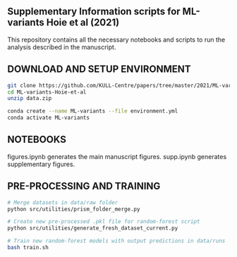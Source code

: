 ## Supplementary Information scripts for ML-variants Hoie et al (2021) ##

This repository contains all the necessary notebooks and scripts to run the analysis described in the manuscript.

## DOWNLOAD AND SETUP ENVIRONMENT

```bash
git clone https://github.com/KULL-Centre/papers/tree/master/2021/ML-variants-Hoie-et-al
cd ML-variants-Hoie-et-al
unzip data.zip

conda create --name ML-variants --file environment.yml
conda activate ML-variants
```

## NOTEBOOKS

figures.ipynb generates the main manuscript figures.
supp.ipynb generates supplementary figures.

## PRE-PROCESSING AND TRAINING

```bash
# Merge datasets in data/raw folder
python src/utilities/prism_folder_merge.py

# Create new pre-processed .pkl file for random-forest script
python src/utilities/generate_fresh_dataset_current.py

# Train new random-forest models with output predictions in data/runs
bash train.sh
```
